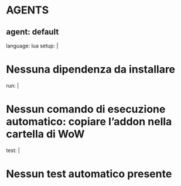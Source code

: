 # AGENTS

## agent: default
language: lua
setup: |
  # Nessuna dipendenza da installare
run: |
  # Nessun comando di esecuzione automatico: copiare l’addon nella cartella di WoW
test: |
  # Nessun test automatico presente
